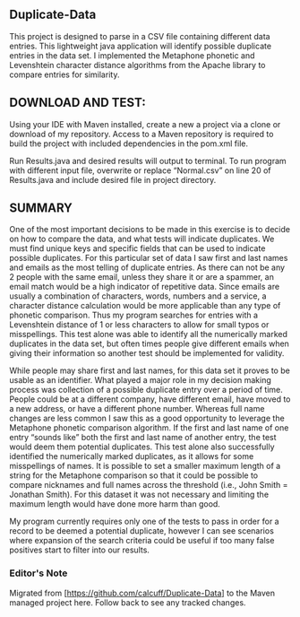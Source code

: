 ## Duplicate-Data
This project is designed to parse in a CSV file containing different data entries. This lightweight java
application will identify possible duplicate entries in the data set. I implemented the Metaphone phonetic
and Levenshtein character distance algorithms from the Apache library to compare entries for similarity.

## DOWNLOAD AND TEST:
Using your IDE with Maven installed, create a new a project via a clone or download of my repository. Access
to a Maven repository is required to build the project with included dependencies in the pom.xml file.

Run Results.java and desired results will output to terminal. To run program with different input file, overwrite
or replace “Normal.csv” on line 20 of Results.java and include desired file in project directory.

## SUMMARY
One of the most important decisions to be made in this exercise is to decide on how to compare the data, and
what tests will indicate duplicates. We must find unique keys and specific fields that can be used to indicate
possible duplicates. For this particular set of data I saw first and last names and emails as the most telling
of duplicate entries. As there can not be any 2 people with the same email, unless they share it or are a
spammer, an email match would be a high indicator of repetitive data. Since emails are usually a combination
of characters, words, numbers and a service, a character distance calculation would be more applicable than any
type of phonetic comparison. Thus my program searches for entries with a Levenshtein distance of 1 or less
characters to allow for small typos or misspellings. This test alone was able to identify all the numerically
marked duplicates in the data set, but often times people give different emails when giving their information
so another test should be implemented for validity.

While people may share first and last names, for this data set it proves to be usable as an identifier. What
played a major role in my decision making process was collection of a possible duplicate entry over a period
of time. People could be at a different company, have different email, have moved to a new address, or have
a different phone number. Whereas full name changes are less common I saw this as a good opportunity to
leverage the Metaphone phonetic comparison algorithm. If the first and last name of one entry “sounds like”
both the first and last name of another entry, the test would deem them potential duplicates. This test alone
also successfully identified the numerically marked duplicates, as it allows for some misspellings of names.
It is possible to set a smaller maximum length of a string for the Metaphone comparison so that it could be
possible to compare nicknames and full names across the threshold (i.e., John Smith = Jonathan Smith). For
this dataset it was not necessary and limiting the maximum length would have done more harm than good.

My program currently requires only one of the tests to pass in order for a record to be deemed a potential
duplicate, however I can see scenarios where expansion of the search criteria could be useful if too many
false positives start to filter into our results.

### Editor's Note
Migrated from [https://github.com/calcuff/Duplicate-Data] to the Maven managed project here. Follow back to
see any tracked changes.
